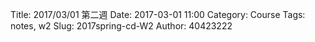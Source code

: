 Title: 2017/03/01 第二週
Date: 2017-03-01 11:00
Category: Course
Tags: notes, w2
Slug: 2017spring-cd-W2
Author: 40423222



<!-- PELICAN_END_SUMMARY -->

